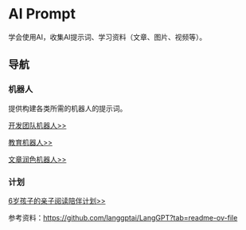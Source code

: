 # AI Prompt

学会使用AI，收集AI提示词、学习资料（文章、图片、视频等）。


## 导航

### 机器人

提供构建各类所需的机器人的提示词。

[开发团队机器人>>](./robot/develop_prompt.md)

[教育机器人>>](./robot/develop_prompt.md)

[文章润色机器人>>](./robot/writer_prompt.md)

### 计划 

[6岁孩子的亲子阅读陪伴计划>>](./plan/read_book.md)


参考资料：https://github.com/langgptai/LangGPT?tab=readme-ov-file



